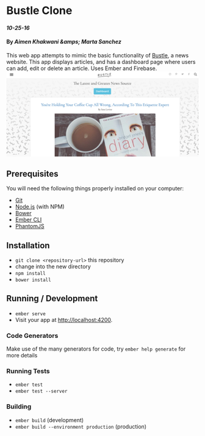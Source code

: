 # Bustle Clone

#### _10-25-16_

#### By _**Aimen Khakwani &amps; Marta Sanchez**_

This web app attempts to mimic the basic functionality of [Bustle](https://www.bustle.com/), a news website. This app displays articles, and has a dashboard page where users can add, edit or delete an article. Uses Ember and Firebase.
<img alt="Screenshot of the app" src="public/assets/images/screenshot.png">

## Prerequisites

You will need the following things properly installed on your computer:

* [Git](http://git-scm.com/)
* [Node.js](http://nodejs.org/) (with NPM)
* [Bower](http://bower.io/)
* [Ember CLI](http://ember-cli.com/)
* [PhantomJS](http://phantomjs.org/)

## Installation

* `git clone <repository-url>` this repository
* change into the new directory
* `npm install`
* `bower install`

## Running / Development

* `ember serve`
* Visit your app at [http://localhost:4200](http://localhost:4200).

### Code Generators

Make use of the many generators for code, try `ember help generate` for more details

### Running Tests

* `ember test`
* `ember test --server`

### Building

* `ember build` (development)
* `ember build --environment production` (production)
